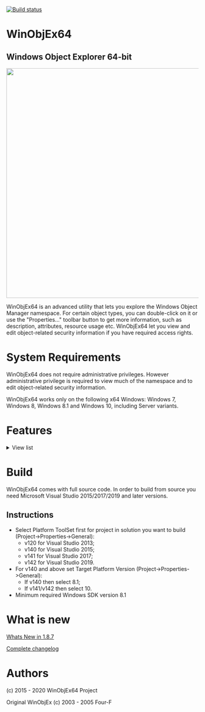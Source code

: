 [![Build status](https://ci.appveyor.com/api/projects/status/dxsbgm90sahgwbo0?svg=true)](https://ci.appveyor.com/project/hfiref0x/winobjex64)

# WinObjEx64
## Windows Object Explorer 64-bit

<img src="https://raw.githubusercontent.com/hfiref0x/WinObjEx64/master/Screenshots/MainWindow.png" width="600" />

WinObjEx64 is an advanced utility that lets you explore the Windows Object Manager namespace. For certain object types, you can double-click on it or use the "Properties..." toolbar button to get more information, such as description, attributes, resource usage etc. WinObjEx64 let you view and edit object-related security information if you have required access rights.

# System Requirements

WinObjEx64 does not require administrative privileges. However administrative privilege is required to view much of the namespace and to edit object-related security information.

WinObjEx64 works only on the following x64 Windows: Windows 7, Windows 8, Windows 8.1 and Windows 10, including Server variants.


# Features

<details>
  <summary>View list</summary>

- Explore all of Windows Object Manager namespace
	- Hierarchical objects tree

	- Symbolic links resolving

	- Version information for Section type objects that are backed by an image file

	- Additional information for WindowStation type objects

	- View objects details
		- Descriptions
		- Flags
		- Invalid attributes
		- Memory pool type
		- Object type specific information
		- Object-related structure memory dumps<sup>1</sup>
			- ALPC_PORT
			- CALLBACK_OBJECT
			-  DEVICE_OBJECT
			- DRIVER_OBJECT
			- DIRECTORY_OBJECT
			- FLT_SERVER_PORT_OBJECT
			- KEVENT
			- KMUTANT
			- KSEMAPHORE
			- KTIMER
			- KQUEUE (IoCompletion)
			- OBJECT_SYMBOLIC_LINK
			- OBJECT_TYPE
		- Opened handles
		- Statistics
		- Supported access rights
		- Process Trust label
		- And more...

	- Display in dump sub-structures such as<sup>1</sup>: 

		- ALPC_PORT_ATTRIBUTES
		- DEVICE_MAP
		- LDR_DATA_TABLE_ENTRY
		- OBJECT_TYPE_INITIALIZER
		- UNICODE_STRING
		- and many others

	- Edit object-related security information<sup>2</sup>

	- Detect driver object IRP modifications (as part of structure dump)<sup>1</sup>

	- Detect kernel object hooking (as part of structure dump)<sup>1</sup>

	- Search for objects by name and/or type

- System information viewer
	- Boot state and type
	- Code Integrity options
	- Mitigation flags
	- Windows version and build

- Loaded drivers list viewer
	- Ability to dump selected driver<sup>1</sup>
	- Export driver list to file in CSV format
	- Jump to driver file location
	- Recognize Kernel Shim Engine "shimmed" drivers<sup>1</sup>
	- View driver file properties

- Mailslots/Named pipes viewer
	- Display list of all registered mailslots/named pipes
	- Named pipes security information editor<sup>4</sup>
	- Object statistics

- Hierarchical process tree viewer<sup>2</sup>
	- Show process id, user name, EPROCESS addresses
	- Highlight processes by type similar to default Process Explorer highlighting
	- Show thread list for selected process
	- Show ETHREAD addresses
	- Show common properties for Process/Thread objects
		- Basic properties as for any other object type
		- Start time
		- Process type
		- Image file name
		- Command line
		- Current directory
		- Applied mitigation's
		- Protection
		- State of "Critical Process" flag
		- Security edit
	- Jump to process file location
	- Process/Thread token information
		- User name
		- User SID
		- AppContainer SID
		- Session
		- UIAccess
		- Elevation state
		- Integrity level
		- Privileges and groups
	- Show additional token properties for Process/Thread
		- Basic properties as for any other object type
		- List of security attributes
		- Security edit

- Software Licensing Cache viewer
	- Display list of registered licenses
	- Display license data
	- Dump license data of type SL_DATA_BINARY to file

- User Shared Data viewer
	- Display structured dump of most important parts of KUSER_SHARED_DATA

- System callbacks viewer<sup>1</sup>
	- Display address, module and callback specific information for callbacks registered with: 
		- PsSetCreateProcessNotifyRoutine
		- PsSetCreateProcessNotifyRoutineEx
		- PsSetCreateProcessNotifyRoutineEx2
		- PsSetCreateThreadNotifyRoutine
		- PsSetCreateThreadNotifyRoutineEx
		- PsSetLoadImageNotifyRoutine
		- PsSetLoadImageNotifyRoutineEx
		- KeRegisterBugCheckCallback
		- KeRegisterBugCheckReasonCallback
		- CmRegisterCallback
		- CmRegisterCallbackEx
		- IoRegisterShutdownNotification
		- IoRegisterLastChanceShutdownNotification
		- PoRegisterPowerSettingCallback
		- SeRegisterLogonSessionTerminatedRoutine
		- SeRegisterLogonSessionTerminatedRoutineEx
		- IoRegisterFsRegistrationChange
		- IopFsListsCallbacks
		- ObRegisterCallbacks
		- DbgSetDebugPrintCallback
		- DbgkLkmdRegisterCallback
		- PsRegisterAltSystemCallHandler
		- CodeIntegrity SeCiCallbacks
		- ExRegisterExtension

- Windows Object Manager private namespace viewer<sup>1</sup>
	- View basic namespace entry information
	- View boundary descriptor information
	- Show common properties for objects

- KiServiceTable viewer<sup>1</sup>
	- Show dump of Ntoskrnl-managed KiServiceTable (sometimes referenced as SSDT)
	- Jump to service entry module
	- Export list to file in CSV format

- W32pServiceTable viewer<sup>1</sup>
	- Show dump of Win32k-managed W32pServiceTable (sometimes referenced as Shadow SSDT)
	- Support Win32k import forwarding
	- Support Win32k ApiSets resolving
	- Jump to service entry module
	- Export list to file in CSV format

- Most of list/trees allows to copy object address and/or name to the clipboard

- Running on Wine/Wine-Staging is supported<sup>3</sup>

- Plugins subsystem for extending basic features
	- Available plugins that shipped with WinObjEx64 release:
		- ApiSetView - viewer for Windows ApiSetSchema internals, support loading ApiSet schema from file
		- Example plugin - example plugin for developers
		- Sonar - NDIS protocols viewer, display registered NDIS protocols and dumps some information about them
		- ImageScope - context plugin allowing to view more details in WinObjEx64 for Section type objects that are backed by image file (available through popup menu on object of Section type in WinObjEx64 main list)

- Documentation
	- Windows Callbacks
	- Plugins subsystem

1. This feature require driver support enabled, see "Driver support" part below.
2. This may require administrator privileges.
3. Most of additional Windows internals-specific features however will be unavailable due to obvious reasons.
4. Some named pipes may require administrator privileges to access.

### Driver support

WinObjEx64 supports two types of driver helpers:

1. Helper for read-only access to the kernel memory. Default version uses Kernel Local Debugging Driver (KLDBGDRV) from WinDbg. In order to use it (and thus enable all the above features) Windows must be booted in the debug mode (bcdedit -debug on) and WinObjEx64 must be run with administrator privileges. If you are using WinObjEx64 version with custom helper driver - Windows debug mode is not required. There are exist several drivers that can be used as helpers for WinObjEx64, by default it has only WinDbg type built-in.
2. Helper to access object handles. WinObjEx64 (any variant) support Process Explorer driver of version 1.5.2 to open process/threads. To enable this just load Process Explorer with administrator privileges simultaneously with WinObjEx64.

All driver helpers require WinObjEx64 to be run with administrative privileges.

</details>

# Build 

WinObjEx64 comes with full source code.
In order to build from source you need Microsoft Visual Studio 2015/2017/2019 and later versions.

## Instructions

* Select Platform ToolSet first for project in solution you want to build (Project->Properties->General): 
  * v120 for Visual Studio 2013;
  * v140 for Visual Studio 2015; 
  * v141 for Visual Studio 2017;
  * v142 for Visual Studio 2019.
* For v140 and above set Target Platform Version (Project->Properties->General):
  * If v140 then select 8.1;
  * If v141/v142 then select 10.
* Minimum required Windows SDK version 8.1
 
 
# What is new

[Whats New in 1.8.7](https://github.com/hfiref0x/WinObjEx64/blob/master/Compiled/WHATSNEW_187.md)

[Complete changelog](https://github.com/hfiref0x/WinObjEx64/blob/master/Source/CHANGELOG.txt)

# Authors


(c) 2015 - 2020 WinObjEx64 Project

Original WinObjEx (c) 2003 - 2005 Four-F

